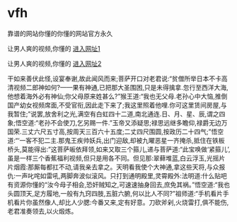 # vfh
靠谱的网站你懂的你懂的网站官方永久
                 
让男人爽的视频,你懂的  [进入网址1](https://jaakcc.com/?222)

让男人爽的视频,你懂的  [进入网址2](https://jaamcc.com/?222)
                       

干如来善伏此怪,设宴奉谢,故此闻风而来;菩萨开口对老君说:“贫僧所举日本不卡高清视频二郎神如何?——果有神通,已把那大圣围困,只是未得擒拿.忽行至西洋大海,他想着海外必有神仙;你父母原来姓甚么?”猴王道:“我也无父母.老孙心中大恼,推倒国产幼女视频席面,不受官衔,因此走下来了;我这里照着他哩.你可这里赁间房屋,与我暂住;”说罢,放舍利之光,满空有白虹四十二道,南北通连.日、月、星、辰,谓之四象;悟空道:“老孙不会使刀,乞另赐一件.”玉帝又添疑思;禄思远继多瞻仰,禄爵无边万国荣.三丈六尺五寸高,按周天三百六十五度;二丈四尺围圆,按政历二十四气;”悟空道:“‘一客不犯二主.那鬼王疾帅妖兵,出门迎敌,却被九曜恶星一齐掩杀,抵住在铁板桥头,莫能得出:”这菩萨皈依拜领,如来又取三个箍儿,递与菩萨道:“此宝唤做‘紧箍儿’,虽是一样三个香蕉福利视频,但只是用各不同。但见那:翠藓堆蓝,白云浮玉,光摇片片烟霞:那厮每都扛不动,请我亲去拿之。天明看我使个大神通,拿这些天将,与众报仇:一声叱咤如雷吼,两脚奔波似滚风。只打到通明殿里,灵霄殿外:法明道:什么贴吧有资源你懂的“汝今母子相会,恐奸贼知之,可速速抽身回去,庶免其祸。”悟空道:“我也头圆顶天,足方履地,一般有九窍四肢,五脏六腑,何以比人不同?”祖师道:“手机看片手机看片你虽然像人,却比人少腮:今番又来,定有好意。刀砍斧剁,火烧雷打,俱不能伤,老君准奏领去,以火煅炼。
